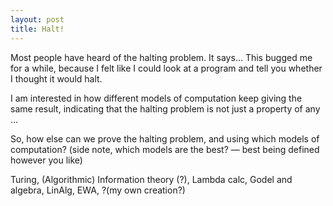 ```yaml
---
layout: post
title: Halt!
---
```


Most people have heard of the halting problem. It says... This bugged me for a while, because I felt like I could look at a program and tell you whether I thought it would halt. 

I am interested in how different models of computation keep giving the same result, indicating that the halting problem is not just a property of any …

So, how else can we prove the halting problem, and using which models of computation? (side note, which models are the best? — best being defined however you like)

Turing, (Algorithmic) Information theory (?), Lambda calc, Godel and algebra, LinAlg, EWA, ?(my own creation?)